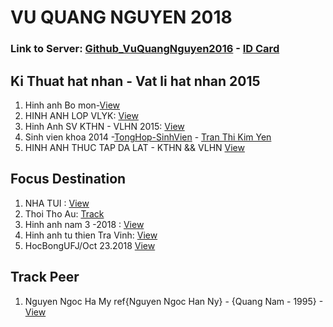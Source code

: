# VU QUANG NGUYEN 2018 
### Link to Server: [Github_VuQuangNguyen2016](https://vuquangnguyen2016.github.io/Webpage/) - [ID Card](https://github.com/vuquangnguyen2018/WebStudio/issues/12)
## Ki Thuat hat nhan - Vat li hat nhan 2015 
1. Hinh anh Bo mon-[View](https://github.com/vuquangnguyen2018/WebStudio/issues/15)
2. HINH ANH LOP VLYK: [View](https://github.com/vuquangnguyen2018/WebStudio/issues/3)
3. Hinh Anh SV KTHN - VLHN 2015: [View](https://github.com/vuquangnguyen2018/WebStudio/issues/8)
4. Sinh vien khoa 2014 -[TongHop-SinhVien](https://github.com/vuquangnguyen2018/WebStudio/issues/5) - [Tran Thi Kim Yen](https://github.com/vuquangnguyen2018/WebStudio/issues/14)
5. HINH ANH THUC TAP DA LAT - KTHN && VLHN [View](https://github.com/vuquangnguyen2018/WebStudio/issues/2)

## Focus Destination
1. NHA TUI : [View](https://github.com/vuquangnguyen2018/WebStudio/issues/7)
2. Thoi Tho Au: [Track](https://github.com/vuquangnguyen2018/WebStudio/issues/17)
3.  Hinh anh nam 3 -2018 : [View](https://github.com/vuquangnguyen2018/WebStudio/issues/4)
4. Hinh anh tu thien Tra Vinh: [View](https://github.com/vuquangnguyen2018/WebStudio/issues/1)
6. HocBongUFJ/Oct 23.2018 [View](https://github.com/vuquangnguyen2018/WebStudio/issues/16)

## Track Peer
1. Nguyen Ngoc Ha My ref{Nguyen Ngoc Han Ny} - {Quang Nam - 1995} -[View](https://github.com/vuquangnguyen2018/WebStudio/issues/13)



